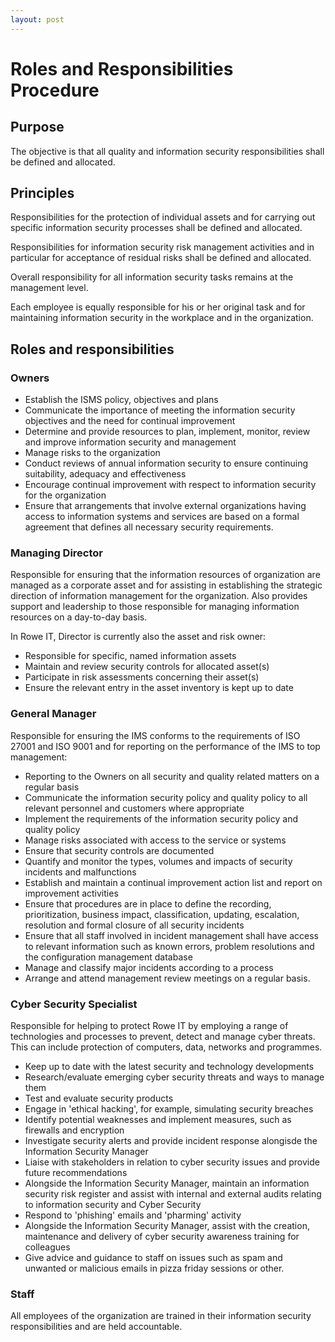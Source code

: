 ```yaml
---
layout: post
---
```


# Roles and Responsibilities Procedure 

## Purpose

The objective is that all quality and information security responsibilities shall be defined and allocated. 

## Principles 

Responsibilities for the protection of individual assets and for carrying out specific information security processes shall be defined and allocated. 

Responsibilities for information security risk management activities and in particular for acceptance of residual risks shall be defined and allocated. 

Overall responsibility for all information security tasks remains at the management level. 

Each employee is equally responsible for his or her original task and for maintaining information security in the workplace and in the organization. 

## Roles and responsibilities 

### Owners 

- Establish the ISMS policy, objectives and plans 
- Communicate the importance of meeting the information security objectives and the need for continual improvement 
- Determine and provide resources to plan, implement, monitor, review and improve information security and management 
- Manage risks to the organization 
- Conduct reviews of annual information security to ensure continuing suitability, adequacy and effectiveness 
- Encourage continual improvement with respect to information security for the organization 
- Ensure that arrangements that involve external organizations having access to information systems and services are based on a formal agreement that defines all necessary security requirements. 

### Managing Director 

Responsible for ensuring that the information resources of organization are managed as a corporate asset and for assisting in establishing the strategic direction of information management for the organization. Also provides support and leadership to those responsible for managing information resources on a day-to-day basis. 

In Rowe IT, Director is currently also the asset and risk owner:  

- Responsible for specific, named information assets 
- Maintain and review security controls for allocated asset(s) 
- Participate in risk assessments concerning their asset(s) 
- Ensure the relevant entry in the asset inventory is kept up to date 

### General Manager 

Responsible for ensuring the IMS conforms to the requirements of ISO 27001 and ISO 9001 and for reporting on the performance of the IMS to top management: 

- Reporting to the Owners on all security and quality related matters on a regular basis 
- Communicate the information security policy and quality policy to all relevant personnel and customers where appropriate 
- Implement the requirements of the information security policy and quality policy 
- Manage risks associated with access to the service or systems 
- Ensure that security controls are documented 
- Quantify and monitor the types, volumes and impacts of security incidents and malfunctions 
- Establish and maintain a continual improvement action list and report on improvement activities 
- Ensure that procedures are in place to define the recording, prioritization, business impact, classification, updating, escalation, resolution and formal closure of all security incidents 
- Ensure that all staff involved in incident management shall have access to relevant information such as known errors, problem resolutions and the configuration management database 
- Manage and classify major incidents according to a process 
- Arrange and attend management review meetings on a regular basis. 

###  Cyber Security Specialist 

Responsible for helping to protect Rowe IT by employing a range of technologies and processes to prevent, detect and manage cyber threats. This can include protection of computers, data, networks and programmes. 

- Keep up to date with the latest security and technology developments 
- Research/evaluate emerging cyber security threats and ways to manage them 
- Test and evaluate security products 
- Engage in 'ethical hacking', for example, simulating security breaches 
- Identify potential weaknesses and implement measures, such as firewalls and encryption 
- Investigate security alerts and provide incident response alongisde the Information Security Manager 
- Liaise with stakeholders in relation to cyber security issues and provide future recommendations 
- Alongside the Information Security Manager, maintain an information security risk register and assist with internal and external audits relating to information security and Cyber Security 
- Respond to 'phishing' emails and 'pharming' activity 
- Alongside the Information Security Manager, assist with the creation, maintenance and delivery of cyber security awareness training for colleagues 
- Give advice and guidance to staff on issues such as spam and unwanted or malicious emails in pizza friday sessions or other. 

### Staff 

All employees of the organization are trained in their information security responsibilities and are held accountable. 

